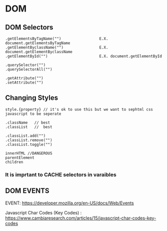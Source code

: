 # DOM

## DOM Selectors
    .getElementsByTagName("")                 E.X. document.getElementsByTagName
    .getElementByclassName("")                E.X. document.getElementByclassName
    .getElementById("")                       E.X. document.getElementById  

    .querySelector("")
    .querySelectorAll("")

    .getAttribute("")
    .setAttribute("")

## Changing Styles
    style.{property} // it's ok to use this but we want to sephtml css javascript to be seperate

    .className   // best
    .classList   //  best

    .classList.add("")
    .classList.remove("")
    .classList.toggle("")

    innerHTML //DANGEROUS
    parentElement
    children
### It is imprtant to CACHE selectors in varaibles

## DOM EVENTS

EVENT: https://developer.mozilla.org/en-US/docs/Web/Events

Javascript Char Codes (Key Codes) : https://www.cambiaresearch.com/articles/15/javascript-char-codes-key-codes
